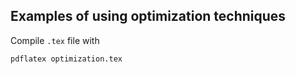 ## Examples of using optimization techniques

Compile `.tex` file with

```
pdflatex optimization.tex
```